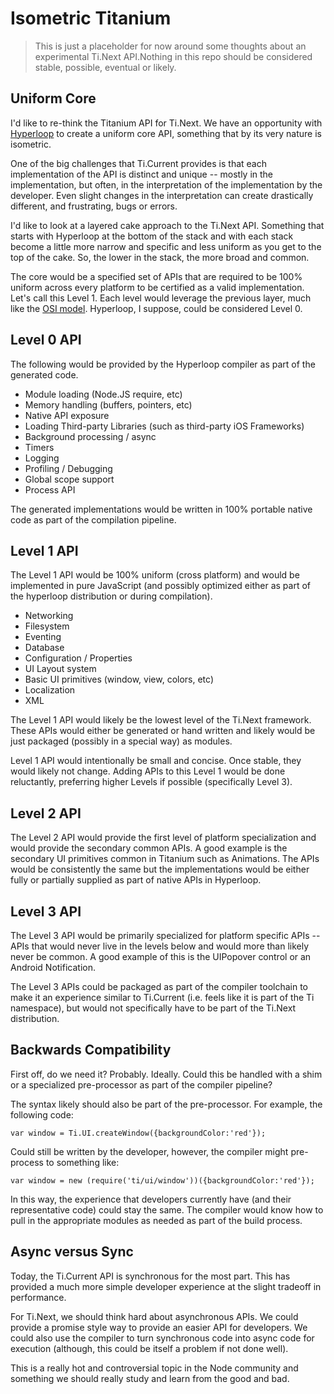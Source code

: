 # Isometric Titanium

> This is just a placeholder for now around some thoughts about an experimental Ti.Next API.Nothing in this repo should be considered stable, possible, eventual or likely.


## Uniform Core

I'd like to re-think the Titanium API for Ti.Next.  We have an opportunity with [Hyperloop](https://github.com/hyperloop) to create a uniform core API, something that by its very nature is isometric.

One of the big challenges that Ti.Current provides is that each implementation of the API is distinct and unique -- mostly in the implementation, but often, in the interpretation of the implementation by the developer.  Even slight changes in the interpretation can create drastically different, and frustrating, bugs or errors.

I'd like to look at a layered cake approach to the Ti.Next API.  Something that starts with Hyperloop at the bottom of the stack and with each stack become a little more narrow and specific and less uniform as you get to the top of the cake.  So, the lower in the stack, the more broad and common.

The core would be a specified set of APIs that are required to be 100% uniform across every platform to be certified as a valid implementation.  Let's call this Level 1.   Each level would leverage the previous layer, much like the [OSI model](http://en.wikipedia.org/wiki/OSI_model).  Hyperloop, I suppose, could be considered Level 0.

## Level 0 API

The following would be provided by the Hyperloop compiler as part of the generated code.

- Module loading (Node.JS require, etc)
- Memory handling (buffers, pointers, etc)
- Native API exposure
- Loading Third-party Libraries (such as third-party iOS Frameworks)
- Background processing / async
- Timers
- Logging
- Profiling / Debugging
- Global scope support
- Process API

The generated implementations would be written in 100% portable native code as part of the compilation pipeline.

## Level 1 API

The Level 1 API would be 100% uniform (cross platform) and would be implemented in pure JavaScript (and possibly optimized either as part of the hyperloop distribution or during compilation).

- Networking
- Filesystem
- Eventing
- Database
- Configuration / Properties
- UI Layout system
- Basic UI primitives (window, view, colors, etc)
- Localization
- XML

The Level 1 API would likely be the lowest level of the Ti.Next framework.  These APIs would either be generated or hand written and likely would be just packaged (possibly in a special way) as modules.

Level 1 API would intentionally be small and concise.  Once stable, they would likely not change.  Adding APIs to this Level 1 would be done reluctantly, preferring higher Levels if possible (specifically Level 3).

## Level 2 API

The Level 2 API would provide the first level of platform specialization and would provide the secondary common APIs.  A good example is the secondary UI primitives common in Titanium such as Animations.  The APIs would be consistently the same but the implementations would be either fully or partially supplied as part of native APIs in Hyperloop.


## Level 3 API

The Level 3 API would be primarily specialized for platform specific APIs -- APIs that would never live in the levels below and would more than likely never be common.  A good example of this is the UIPopover control or an Android Notification.

The Level 3 APIs could be packaged as part of the compiler toolchain to make it an experience similar to Ti.Current (i.e. feels like it is part of the Ti namespace), but would not specifically have to be part of the Ti.Next distribution.

## Backwards Compatibility

First off, do we need it?  Probably.  Ideally.  Could this be handled with a shim or a specialized pre-processor as part of the compiler pipeline?

The syntax likely should also be part of the pre-processor.  For example, the following code:

	var window = Ti.UI.createWindow({backgroundColor:'red'});

Could still be written by the developer, however, the compiler might pre-process to something like:

	var window = new (require('ti/ui/window'))({backgroundColor:'red'});

In this way, the experience that developers currently have (and their representative code) could stay the same.  The compiler would know how to pull in the appropriate modules as needed as part of the build process.

## Async versus Sync

Today, the Ti.Current API is synchronous for the most part.  This has provided a much more simple developer experience at the slight tradeoff in performance.

For Ti.Next, we should think hard about asynchronous APIs.  We could provide a promise style way to provide an easier API for developers.  We could also use the compiler to turn synchronous code into async code for execution (although, this could be itself a problem if not done well).

This is a really hot and controversial topic in the Node community and something we should really study and learn from the good and bad.


